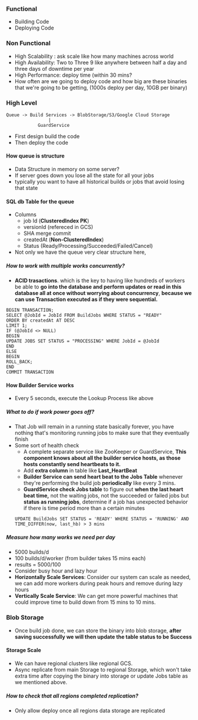 ### Functional
- Building Code
- Deploying Code
### Non Functional
- High Scalability : ask scale like how many machines across world
- High Availability: Two to Three 9 like anywhere between half a day and three days of downtime per year
- High Performance: deploy time (within 30 mins?
- How often are we going to deploy code and how big are these binaries that we're going to be getting,  (1000s deploy per day, 10GB per binary)

### High Level
```
Queue -> Build Services -> BlobStorage/S3/Google Cloud Storage
				|
			GuardService
```
- First design build the code
- Then deploy the code
#### How queue is structure
- Data Structure in memory on some server?
- If server goes down you lose all the state for all your jobs
- typically you want to have all historical builds or jobs that avoid losing that state
#### SQL db Table for the queue
- Columns
	- job Id	(**ClusteredIndex PK**)
	- versionId	(refereced in GCS)
	- SHA merge commit
	- createdAt    	(**Non-ClusteredIndex**)
	- Status (Ready/Processing/Succeeded/Failed/Cancel)
- Not only we have the queue very clear structure here,
##### How to work with multiple works concurrently?
-  **ACID trasactions**. which is the key to having like hundreds of workers be able to **go into the database and perform updates or read in this database all at once without worrying about concurrency**, **because we can use Transaction executed as if they were sequential.** 
```
BEGIN TRANSACTION;
SELECT @JobId = JobId FROM BuildJobs WHERE STATUS = "READY"
ORDER BY createdAt AT DESC
LIMIT 1;
IF (@JobId <> NULL)
BEGIN
UPDATE JOBS SET STATUS = "PROCESSING" WHERE JobId = @JobId
END
ELSE
BEGIN
ROLL_BACK;
END
COMMIT TRANSACTION
```
#### How Builder Service works
- Every 5 seconds, execute the Lookup Process like above
##### What to do if work power goes off?
- That Job will remain in a running state basically forever, you have nothing that's monitoring running jobs to make sure that they eventually finish
- Some sort of health check
	- A complete separate service like ZooKeeper or GuardService, **This component knows about all the builder service hosts, as those hosts constantly send heartbeats to it.**
	- Add **extra column** in table like **Last_HeartBeat**
	- **Builder Service can send heart beat to the Jobs Table** whenever they're performing the build job **periodically** like every 3 mins.
	- **GuardService check Jobs table** to figure out **when the last heart beat time,** not the waiting jobs, not the succeeded or failed jobs but **status as running jobs**, determine if a job has unexpected behavior if there is time period more than a certain minutes
	```
	UPDATE BuildJobs SET STATUS = 'READY' WHERE STATUS = 'RUNNING' AND TIME_DIFFER(now, last_hb) > 3 mins
	```
##### Measure how many works we need per day
- 5000 builds/d
- 100 builds/d/worker (from builder takes 15 mins each)
- results = 5000/100
- Consider busy hour and lazy hour
- **Horizontally Scale Services**: Consider our system can scale as needed, we can add more workers during peak hours and remove during lazy hours
- **Vertically Scale Service**: We can get more powerful machines that could improve time to build down from 15 mins to 10 mins.
### Blob Storage
- Once build job done, we can store the binary into blob storage, **after saving successfully we will then update the table status to be Success**
#### Storage Scale
- We can have regional clusters like regional GCS. 
- Async replicate from main Storage to regional Storage, which won't take extra time after copying the binary into storage or update Jobs table as we mentioned above.
##### How to check that all regions completed replication?
- Only allow deploy once all regions data storage are replicated
<!--stackedit_data:
eyJoaXN0b3J5IjpbLTE5OTkyMzExNTEsLTIwODg3NDY2MTJdfQ
==
-->